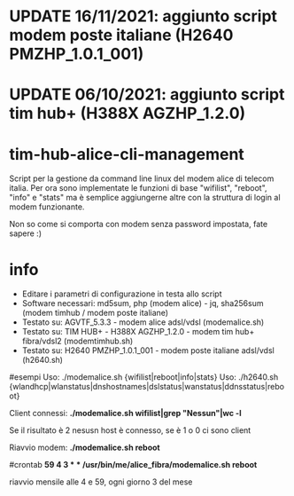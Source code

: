 # UPDATE 16/11/2021: aggiunto script modem poste italiane (H2640 PMZHP_1.0.1_001)
# UPDATE 06/10/2021: aggiunto script tim hub+ (H388X AGZHP_1.2.0)

# tim-hub-alice-cli-management
Script per la gestione da command line linux del modem alice di telecom italia.
Per ora sono implementate le funzioni di base "wifilist", "reboot", "info" e "stats" ma è semplice aggiungerne altre con la struttura di login al modem funzionante.

Non so come si comporta con modem senza password impostata, fate sapere :)

# info
* Editare i parametri di configurazione in testa allo script
* Software necessari: md5sum, php (modem alice) - jq, sha256sum (modem timhub / modem poste italiane)
* Testato su: AGVTF_5.3.3 - modem alice adsl/vdsl (modemalice.sh)
* Testato su: TIM HUB+ - H388X AGZHP_1.2.0 - modem tim hub+ fibra/vdsl2 (modemtimhub.sh)
* Testato su: H2640 PMZHP_1.0.1_001 - modem poste italiane adsl/vdsl (h2640.sh)

#esempi
Uso: ./modemalice.sh {wifilist|reboot|info|stats}
Uso: ./h2640.sh {wlandhcp|wlanstatus|dnshostnames|dslstatus|wanstatus|ddnsstatus|reboot}

Client connessi: **./modemalice.sh wifilist|grep "Nessun"|wc -l**

Se il risultato è 2 nesusn host è connesso, se è 1 o 0 ci sono client

Riavvio modem: **./modemalice.sh reboot**

#crontab
**59      4       3       *       *       /usr/bin/me/alice_fibra/modemalice.sh reboot**

riavvio mensile alle 4 e 59, ogni giorno 3 del mese

